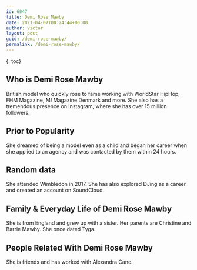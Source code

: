 ```yaml
---
id: 6047
title: Demi Rose Mawby
date: 2021-04-07T00:24:44+00:00
author: victor
layout: post
guid: /demi-rose-mawby/
permalink: /demi-rose-mawby/
---
```



{: toc}


## Who is Demi Rose Mawby



British model who quickly rose to fame working with WorldStar HipHop, FHM Magazine, M! Magazine Denmark and more. She also has a tremendous presence on Instagram, where she has over 15 million followers.

                
                
                
## Prior to Popularity



She dreamed of being a model even as a child and began her career when she applied to an agency and was contacted by them within 24 hours.

                
                
                
## Random data



She attended Wimbledon in 2017. She has also explored DJing as a career and created an account on SoundCloud.

                
                
                
## Family & Everyday Life of Demi Rose Mawby



She is from England and grew up with a sister. Her parents are Christine and Barrie Mawby. She once dated Tyga.

                
                
                
## People Related With Demi Rose Mawby



She is friends and has worked with Alexandra Cane.

                
              
            
          
          
          